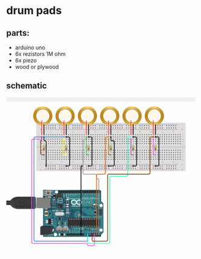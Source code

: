 # drum pads 
## parts:
* arduino uno 
* 6x rezistors 1M ohm 
* 6x piezo 
* wood or plywood 

## schematic 

<img src="./schematic.png " width="500px">
